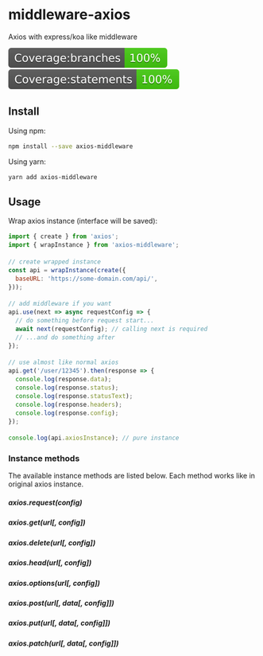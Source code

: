 # middleware-axios
Axios with express/koa like middleware

![Coverage branches](./badges/badge-branches.svg)
![Coverage statements](./badges/badge-statements.svg)

## Install

Using npm:

```bash
npm install --save axios-middleware
```

Using yarn:

```bash
yarn add axios-middleware
```

## Usage

Wrap axios instance (interface will be saved):

```javascript
import { create } from 'axios';
import { wrapInstance } from 'axios-middleware';

// create wrapped instance
const api = wrapInstance(create({
  baseURL: 'https://some-domain.com/api/',
}));

// add middleware if you want
api.use(next => async requestConfig => {
  // do something before request start...
  await next(requestConfig); // calling next is required
  // ...and do something after
});

// use almost like normal axios
api.get('/user/12345').then(response => {
  console.log(response.data);
  console.log(response.status);
  console.log(response.statusText);
  console.log(response.headers);
  console.log(response.config);
});

console.log(api.axiosInstance); // pure instance

```

### Instance methods

The available instance methods are listed below.
Each method works like in original axios instance.

##### axios.request(config)
##### axios.get(url[, config])
##### axios.delete(url[, config])
##### axios.head(url[, config])
##### axios.options(url[, config])
##### axios.post(url[, data[, config]])
##### axios.put(url[, data[, config]])
##### axios.patch(url[, data[, config]])
